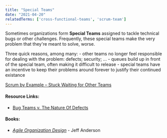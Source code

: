 ```yaml
---
title: "Special Teams"
date: "2021-04-20"
relatedTerms: ['cross-functional-teams', 'scrum-team']
---
```


Sometimes organizations form **Special Teams** assigned to tackle technical bugs or other challenges. Frequently, these special teams make the very problem that they're meant to solve, worse.

Three quick reasons, among many: - other teams no longer feel responsible for dealing with the problem: defects; security; ... - queues build up in front of the special team, often making it difficult to release - special teams have an incentive to keep their problems around forever to justify their continued existance

[Scrum by Example – Stuck Waiting for Other Teams](/blog/scrummaster-tales-stuck-waiting-for-other-teams.html)

#### Resource Links:

- [Bug Teams v. The Nature Of Defects](https://agileotter.blogspot.com/2014/01/bug-teams-well-meaning-foolishness.html)

#### Books:

- [_Agile Organization Design_](https://leanpub.com/agileorganizationdesign) - Jeff Anderson

